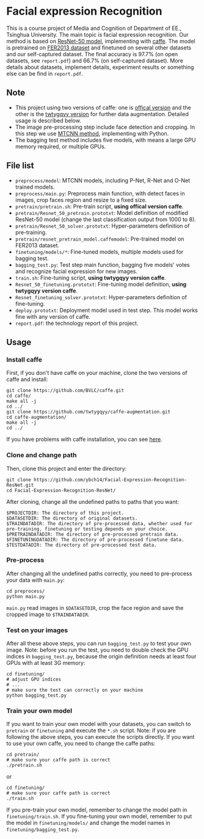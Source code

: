 # Facial expression Recognition

This is a course project of Media and Cognition of Department of EE., Tsinghua University. The main topic is facial expression recognition. Our method is based on [ResNet-50 model](https://github.com/KaimingHe/deep-residual-networks), implementing with [caffe](https://github.com/BVLC/caffe). The model is pretrained on [FER2013 dataset](https://www.kaggle.com/c/challenges-in-representation-learning-facial-expression-recognition-challenge/data) and finetuned on several other datasets and our self-captured dataset. The final accuracy is 97.7% (on open datasets, see ```report.pdf```) and 66.7% (on self-captured dataset). More details about datasets, implement details, experiment results or something else can be find in ```report.pdf```. 

## Note

- This project using two versions of caffe: one is [offical version](https://github.com/BVLC/caffe) and the other is the [twtygqyy version](https://github.com/twtygqyy/caffe-augmentation) for further data augmentation. Detailed usage is described below.
- The image pre-processing step include face detection and cropping. In this step we use [MTCNN method](https://github.com/ybch14/MTCNN_face_detection_alignment), implementing with Python.
- The bagging test method includes five models, with means a large GPU memory required, or multiple GPUs.

## File list

- ```preprocess/model```: MTCNN models, including P-Net, R-Net and O-Net trained models.
- ```preprocess/main.py```: Preprocess main function, with detect faces in images, crop faces region and resize to a fixed size.
- ```pretrain/pretrain.sh```: Pre-train script, **using offical version caffe**.
- ```pretrain/Resnet_50_pretrain.prototxt```: Model definition of modified ResNet-50 model (change the last classification output from 1000 to 8).
- ```pretrain/Resnet_50_solver.prototxt```: Hyper-parameters definition of pre-training.
- ```pretrain/resnet_pretrain_model.caffemodel```: Pre-trained model on FER2013 dataset.
- ```finetuning/models/*```: Fine-tuned models, multiple models used for bagging test.
- ```bagging_test.py```: Test step main function, bagging five models' votes and recognize facial expression for new images.
- ```train.sh```: Fine-tuning script, **using twtygqyy version caffe**.
- ```Resnet_50_finetuning.prototxt```: Fine-tuning model definition, **using twtygqyy version caffe**.
- ```Resnet_finetuning_solver.prototxt```: Hyper-parameters definition of fine-tuning.
- ```deploy.prototxt```: Deployment model used in test step. This model works fine with any version of caffe.
- ```report.pdf```: the technology report of this project.

## Usage

### Install caffe

First, if you don't have caffe on your machine, clone the two versions of caffe and install:

```
git clone https://github.com/BVLC/caffe.git
cd caffe/
make all -j
cd ../
git clone https://github.com/twtygqyy/caffe-augmentation.git
cd caffe-augmentation/
make all -j
cd ../
```

If you have problems with caffe installation, you can see [here](http://caffe.berkeleyvision.org/installation.html).

### Clone and change path

Then, clone this project and enter the directory:

```
git clone https://github.com/ybch14/Facial-Expression-Recognition-ResNet.git
cd Facial-Expression-Recognition-ResNet/
```

After cloning, change all the undefined paths to paths that you want:

```
$PROJECTDIR: The directory of this project.
$DATASETDIR: The directory of original datasets.
$TRAINDATADIR: The directory of pre-processed data, whether used for pre-training, finetuning or testing depends on your choice.
$PRETRAINDATADIR: The directory of pre-processed pretrain data.
$FINETUNINGDATADIR: The directory of pre-processed finetune data.
$TESTDATADIR: The directory of pre-processed test data.
```

### Pre-process

After changing all the undefined paths correctly, you need to pre-process your data with ```main.py```:

```
cd preprocess/
python main.py
```

```main.py``` read images in ```$DATASETDIR```, crop the face region and save the cropped image to ```$TRAINDATADIR```. 

### Test on your images

After all these above steps, you can run ```bagging_test.py``` to test your own image. Note: before you run the test, you need to double check the GPU indices in ```bagging_test.py```, because the origin definition needs at least four GPUs with at least 3G memory:

```
cd finetuning/
# adjust GPU indices
# ...
# make sure the test can correctly on your machine
python bagging_test.py
```

### Train your own model 

If you want to train your own model with your datasets, you can switch to ```pretrain``` or ```finetuning``` and execute the ```*.sh``` script. Note: if you are following the above steps, you can execute the scripts directly. If you want to use your own caffe, you need to change the caffe paths:

```
cd pretrain/
# make sure your caffe path is correct
./pretrain.sh
```

or

```
cd finetuning/
# make sure your caffe path is correct
./train.sh
```

If you pre-train your own model, remember to change the model path in ```finetuning/train.sh```. If you fine-tuning your own model, remember to put the model in ```finetuning/models/``` and change the model names in ```finetuning/bagging_test.py```.